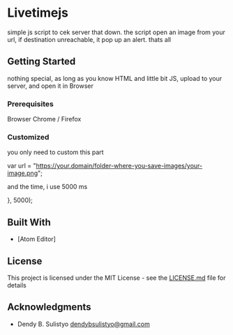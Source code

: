 # Livetimejs

simple js script to cek server that down. the script open an image from your url, if destination unreachable, it pop up an alert. thats all

## Getting Started

nothing special, as long as you know HTML and little bit JS, upload to your server, and open it in Browser

### Prerequisites

Browser Chrome / Firefox


### Customized

you only need to custom this part

var url = "https://your.domain/folder-where-you-save-images/your-image.png";

and the time, i use 5000 ms

}, 5000);

## Built With

* [Atom Editor]


## License

This project is licensed under the MIT License - see the [LICENSE.md](LICENSE.md) file for details

## Acknowledgments

* Dendy B. Sulistyo dendybsulistyo@gmail.com
